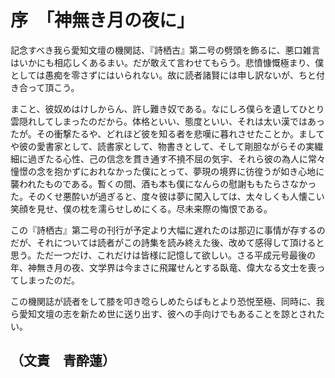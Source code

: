 # 序　「神無き月の夜に」　

記念すべき我ら愛知文壇の機関誌、『詩栖古』第二号の劈頭を飾るに、悪口雑言はいかにも相応しくあるまい。だが敢えて言わせてもらう。悲憤慷慨極まり、僕としては愚痴を零さずにはいられない。故に読者諸賢には申し訳ないが、ちと付き合って頂こう。

まこと、彼奴めはけしからん、許し難き奴である。なにしろ僕らを遺してひとり雲隠れしてしまったのだから。体格といい、態度といい、それは太い漢ではあったが。その衝撃たるや、どれほど彼を知る者を悲嘆に暮れさせたことか。ましてや彼の愛書家として、読書家として、物書きとして、そして剛胆ながらその実繊細に過ぎたる心性、己の信念を貫き通す不撓不屈の気宇、それら彼の為人に常々憧憬の念を抱かずにおれなかった僕にとって、夢現の境界に彷徨うが如き心地に襲われたものである。暫くの間、酒も本も僕になんらの慰謝ももたらさなかった。そのくせ悪酔いが過ぎると、度々彼は夢に闖入しては、太々しくも人懐こい笑顔を見せ、僕の枕を濡らせしめにくる。尽未来際の悔恨である。

この『詩栖古』第二号の刊行が予定より大幅に遅れたのは那辺に事情が存するのだが、それについては読者がこの詩集を読み終えた後、改めて感得して頂けると思う。ただ一つだけ、これだけは皆様に記憶して欲しい。さる平成元号最後の年、神無き月の夜、文学界は今まさに飛躍せんとする臥竜、偉大なる文士を喪ってしまったのだ。

この機関誌が読者をして膝を叩き唸らしめたらばもとより恐悦至極、同時に、我ら愛知文壇の志を新ため世に送り出す、彼への手向けでもあることを諒とされたい。

<h2 class="chapter-author">（文責　青酔蓮）</h2>

